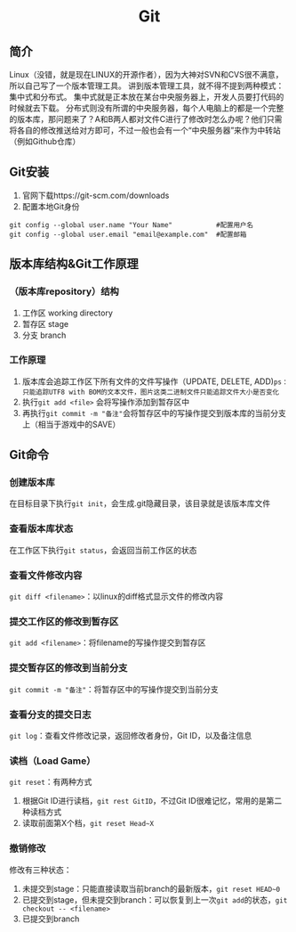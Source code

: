 # <center>Git</center>
## 简介
Linux（没错，就是现在LINUX的开源作者），因为大神对SVN和CVS很不满意，所以自己写了一个版本管理工具。
讲到版本管理工具，就不得不提到两种模式：集中式和分布式。
集中式就是正本放在某台中央服务器上，开发人员要打代码的时候就去下载。
分布式则没有所谓的中央服务器，每个人电脑上的都是一个完整的版本库，那问题来了？A和B两人都对文件C进行了修改时怎么办呢？他们只需将各自的修改推送给对方即可，不过一般也会有一个“中央服务器”来作为中转站（例如Github仓库）

## Git安装
1. 官网下载https://git-scm.com/downloads
2. 配置本地Git身份
```
git config --global user.name "Your Name"           #配置用户名
git config --global user.email "email@example.com"  #配置邮箱
```

## 版本库结构&Git工作原理
### （版本库repository）结构
1. 工作区 working directory
2. 暂存区 stage
3. 分支 branch

### 工作原理
1. 版本库会追踪工作区下所有文件的文件写操作（UPDATE, DELETE, ADD)`ps：只能追踪UTF8 with BOM的文本文件，图片这类二进制文件只能追踪文件大小是否变化`
2. 执行`git add <file>` 会将写操作添加到暂存区中
3. 再执行`git commit -m "备注"`会将暂存区中的写操作提交到版本库的当前分支上（相当于游戏中的SAVE）

## Git命令
### 创建版本库
在目标目录下执行`git init`，会生成.git隐藏目录，该目录就是该版本库文件

### 查看版本库状态
在工作区下执行`git status`，会返回当前工作区的状态

### 查看文件修改内容
`git diff <filename>`：以linux的diff格式显示文件的修改内容

### 提交工作区的修改到暂存区
`git add <filename>`：将filename的写操作提交到暂存区

### 提交暂存区的修改到当前分支
`git commit -m "备注"`：将暂存区中的写操作提交到当前分支

### 查看分支的提交日志
`git log`：查看文件修改记录，返回修改者身份，Git ID，以及备注信息

### 读档（Load Game）
`git reset`：有两种方式
1. 根据Git ID进行读档，`git rest GitID`，不过Git ID很难记忆，常用的是第二种读档方式
2. 读取前面第X个档，`git reset Head~X`

### 撤销修改
修改有三种状态：
1. 未提交到stage：只能直接读取当前branch的最新版本，`git reset HEAD~0`
2. 已提交到stage，但未提交到branch：可以恢复到上一次`git add`的状态，`git checkout -- <filename>`
3. 已提交到branch




